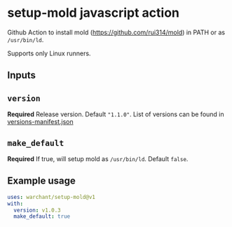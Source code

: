 # setup-mold javascript action

Github Action to install mold (https://github.com/rui314/mold) in PATH or as `/usr/bin/ld`.

Supports only Linux runners.

## Inputs

## `version`

**Required** Release version. Default `"1.1.0"`. List of versions can be found in [versions-manifest.json](./versions-manifest.json)

## `make_default`

**Required** If true, will setup mold as `/usr/bin/ld`. Default `false`.

## Example usage

```yaml
uses: warchant/setup-mold@v1
with:
  version: v1.0.3
  make_default: true
```